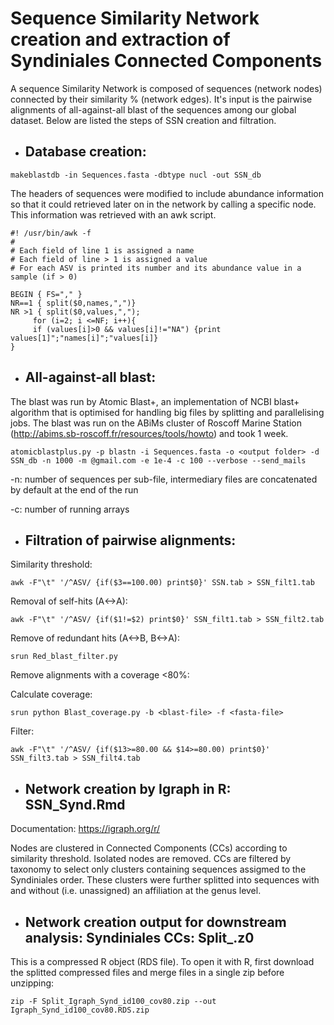 # Sequence Similarity Network creation and extraction of Syndiniales Connected Components

A sequence Similarity Network is composed of sequences (network nodes) connected by their similarity % (network edges). It's input is the pairwise alignments of all-against-all blast of the sequences among our global dataset. Below are listed the steps of SSN creation and filtration.

* ## Database creation:
```
makeblastdb -in Sequences.fasta -dbtype nucl -out SSN_db
```

The headers of sequences were modified to include abundance information so that it could retrieved later on in the network by calling a specific node.
This information was retrieved with an awk script.

```
#! /usr/bin/awk -f
#
# Each field of line 1 is assigned a name
# Each field of line > 1 is assigned a value
# For each ASV is printed its number and its abundance value in a sample (if > 0)

BEGIN { FS="," }
NR==1 { split($0,names,",")}
NR >1 { split($0,values,",");
     for (i=2; i <=NF; i++){
     if (values[i]>0 && values[i]!="NA") {print values[1]";"names[i]";"values[i]}
}
```

* ## All-against-all blast:

The blast was run by Atomic Blast+, an implementation of NCBI blast+ algorithm that is optimised for handling big files by splitting and parallelising jobs. The blast was run on the ABiMs cluster of Roscoff Marine Station (http://abims.sb-roscoff.fr/resources/tools/howto) and took 1 week.

```
atomicblastplus.py -p blastn -i Sequences.fasta -o <output folder> -d SSN_db -n 1000 -m @gmail.com -e 1e-4 -c 100 --verbose --send_mails
```

-n: number of sequences per sub-file, intermediary files are concatenated by default at the end of the run

-c: number of running arrays


* ## Filtration of pairwise alignments:

Similarity threshold:
```
awk -F"\t" '/^ASV/ {if($3==100.00) print$0}' SSN.tab > SSN_filt1.tab
```

Removal of self-hits (A<->A):
```
awk -F"\t" '/^ASV/ {if($1!=$2) print$0}' SSN_filt1.tab > SSN_filt2.tab
```

Remove of redundant hits (A<->B, B<->A):
```
srun Red_blast_filter.py
```

Remove alignments with a coverage <80%:

Calculate coverage:
```
srun python Blast_coverage.py -b <blast-file> -f <fasta-file>
```

Filter:
```
awk -F"\t" '/^ASV/ {if($13>=80.00 && $14>=80.00) print$0}' SSN_filt3.tab > SSN_filt4.tab
```

* ## Network creation by Igraph in R: SSN_Synd.Rmd
Documentation: https://igraph.org/r/

Nodes are clustered in Connected Components (CCs) according to similarity threshold. Isolated nodes are removed.
CCs are filtered by taxonomy to select only clusters containing sequences assigmed to the Syndiniales order.
These clusters were further splitted into sequences with and without (i.e. unassigned) an affiliation at the genus level.

* ## Network creation output for downstream analysis: Syndiniales CCs: Split_.z0

This is a compressed R object (RDS file). To open it with R, first download the splitted compressed files and merge files in a single zip before unzipping:

```
zip -F Split_Igraph_Synd_id100_cov80.zip --out Igraph_Synd_id100_cov80.RDS.zip 
```

